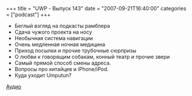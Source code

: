 +++
title = "UWP - Выпуск 143"
date = "2007-09-21T16:40:00"
categories = ["podcast"]
+++


- Беглый взгляд на подкасты рамблера
- Сдача чужого проекта на носу
- Необычная система навигации
- Очень медленная ночная медицина
- Приход посылки и прочие трубочные сюрпризы
- О любви к говорящим собакам, конный театр и прочие звери
- Самый прямой способ смены адреса.
- Вопросы про китайцев и iPhone/iPod.
- Куда уходит Umputun?

[Аудио](https://podcast.umputun.com/media/ump_podcast143.mp3)
<audio src="https://podcast.umputun.com/media/ump_podcast143.mp3" preload="none">